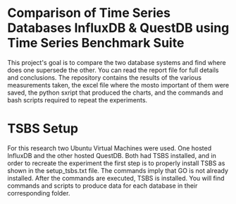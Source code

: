 # Comparison of Time Series Databases InfluxDB & QuestDB using Time Series Benchmark Suite

This project's goal is to compare the two database systems and find where does one supersede the other. You can read the report file for full details and conclusions. The repository contains the results of the various measurements taken, the excel file where the mosto important of them were saved, the python sxript that produced the charts, and the commands and bash scripts required to repeat the experiments.

# TSBS Setup

For this research two Ubuntu Virtual Machines were used. One hosted InfluxDB and the other hosted QuestDB. Both had TSBS installed, and in order to recreate the experiment the first step is to properly install TSBS as shown in the setup_tsbs.txt file.
The commands imply that GO is not already installed.
After the commands are executed, TSBS is installed. You will find commands and scripts to produce data for each database in their corresponding folder.

